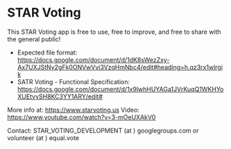 # STAR Voting
This STAR Voting app is free to use, free to improve, and free to share with the general public!
- Expected file format: https://docs.google.com/document/d/1dK8sWezZxy-Ax7UXJStNy2gFk0ONVwVvi3VzqHmNbc4/edit#heading=h.qz3rx1wlrgik
- SATR Voting - Functional Specification: https://docs.google.com/document/d/1x9lwhHUYAGa1JVrKuqQ1WKHYoXUEtvySH8KC3YY1ARY/edit#

More info at: https://www.starvoting.us
Video: https://www.youtube.com/watch?v=3-mOeUXAkV0

Contact: STAR_VOTING_DEVELOPMENT  (at ) googlegroups.com  or  volunteer (at ) equal.vote
